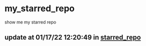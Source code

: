 # my_starred_repo
show me my starred repo

update at 01/17/22 12:20:49 in [starred_repo](./index.html)
---

